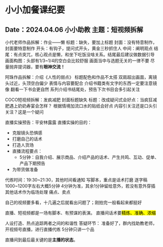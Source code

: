 # 小小加餐课纪要
Date：2024.04.06
小小助教
主题：短视频拆解
---

小代老师作品拆解：作业——懒
标题：缺失，要加上标题
封面：没有特意制作，封面要特意制作
开头：有钩子，提问式开头，黄金三秒抓住人
中间：阐明观点
结尾：有点突兀，核心观点是懒，和坐下吃饭没啥关系。结尾最后建议做数据引导
画面构图：头部有1/3~1/4的空白会比较舒服
画面当中与选题无关的一律不要
尽量抛弃提词器，要有**眼神交流！**

阿珠作品拆解：介绍《人性的弱点》
标题配色和作品不太搭
双肩超出画面，离镜头过近，头顶空白偏少
表情与内容要配合
介绍书籍类有文字的东西一定要注意镜像
翻看一下书会更自然
系列介绍书结尾处，预告下次书目会多引起关注

COCO短视频拆解：发疯减肥
封面标题缺失
标题：改成疑问式会好点：当疯狂减肥遇上奶奶寿宴会怎样？
根据情境加流口水的贴纸会好点
内容引关注还是口头引关注？这是一个疑问

直播实操预告：平安林露露
直播实操的目的：
- 克服镜头恐惧感
- 打磨自己的话术
- 打造人货场
- 直播流程要点：
    - 5分钟：自我介绍、展示商品、介绍产品的话术、产生共鸣、互动、促单、产品下期预告
- 为带货做准备

代练时间：19:30~21:30，其他时间看通知
写脚本，重点是话术打磨
逐字稿
1000~1200字左右大概5分钟
4分钟为准，其余1分钟留给意外，若没有意外穿插其他话术作为临场处理
痛点、卖点

自己的视频要多看，十几遍之后就看出问题了；刚拍完一般看起来都挺好

直播、短视频都是一场有脚本、有预谋的表演。
直播间话术要<mark>精炼、准确、浓缩</mark>

人设打造、热点追踪两者之间的和谐性
答疑环节：
准备好了，群内找助教老师，开视频号直播，进行直播代练
5分钟只讲一个品

直播间到最后最关键的是**主播的状态**。
